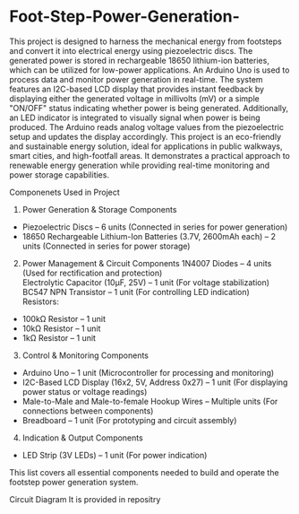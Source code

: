 # Foot-Step-Power-Generation-
This project is designed to harness the mechanical energy from footsteps and convert it into electrical energy using piezoelectric discs. The generated power is stored in rechargeable 18650 lithium-ion batteries, which can be utilized for low-power applications. An Arduino Uno is used to process data and monitor power generation in real-time.
The system features an I2C-based LCD display that provides instant feedback by displaying either the generated voltage in millivolts (mV) or a simple "ON/OFF" status indicating whether power is being generated. Additionally, an LED indicator is integrated to visually signal when power is being produced. The Arduino reads analog voltage values from the piezoelectric setup and updates the display accordingly.
This project is an eco-friendly and sustainable energy solution, ideal for applications in public walkways, smart cities, and high-footfall areas. It demonstrates a practical approach to renewable energy generation while providing real-time monitoring and power storage capabilities.

Componenets Used in Project
1. Power Generation & Storage Components
- Piezoelectric Discs – 6 units (Connected in series for power generation)  
- 18650 Rechargeable Lithium-Ion Batteries (3.7V, 2600mAh each) – 2 units (Connected in series for power storage)  

2. Power Management & Circuit Components
1N4007 Diodes – 4 units (Used for rectification and protection)  
Electrolytic Capacitor (10µF, 25V) – 1 unit (For voltage stabilization)  
BC547 NPN Transistor – 1 unit (For controlling LED indication)  
Resistors:  
- 100kΩ Resistor – 1 unit  
- 10kΩ Resistor – 1 unit  
- 1kΩ Resistor – 1 unit  

3. Control & Monitoring Components
- Arduino Uno – 1 unit (Microcontroller for processing and monitoring)  
- I2C-Based LCD Display (16x2, 5V, Address 0x27) – 1 unit (For displaying power status or voltage readings)  
- Male-to-Male and Male-to-female Hookup Wires – Multiple units (For connections between components)  
- Breadboard – 1 unit (For prototyping and circuit assembly)  

4. Indication & Output Components 
- LED Strip (3V LEDs) – 1 unit (For power indication)
 
This list covers all essential components needed to build and operate the footstep power generation system.

Circuit Diagram
It is provided in repositry

